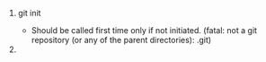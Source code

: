
1. git init
    - Should be called first time only if not initiated. (fatal: not a git repository (or any of the parent directories): .git)

2. 